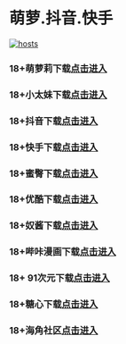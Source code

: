 # 萌萝.抖音.快手
[](#聊天)
[![hosts](https://av8600.github.io/image/ha2.jpg)](#22-如何修改hosts)
### 18+萌萝莉下载[点击进入](https://cy8z3afd.top/?channel_code=MIM07BG) 
### 18+小太妹下载[点击进入](https://fkpfqotwig75.top/?channel_code=MIM03BG)
### 18+抖音下载[点击进入](https://zxgblrx6bweo.top/?channel_code=MIM05BG1)
### 18+快手下载[点击进入](https://tgxtk6oj1oe2.top/?channel_code=MIM04BG1)
### 18+蜜臀下载[点击进入](https://vui38cs8.top/?channel_code=MIM18BGG)
### 18+优酷下载[点击进入](https://lf5z8oj0jdax.top/?channel_code=MIM13BG)
### 18+奴酱下载[点击进入](https://l2wjttyc.top/?channel_code=MIM17BG2)

### 18+哔咔漫画下载[点击进入](https://bk9xvpbg.com?ch=oebg21bk)
### 18+ 91次元下载[点击进入](https://91nyw78a.com/?ch=oebg21cy)
### 18+糖心下载[点击进入](https://txzvxya5.com/?_c=oebg31tx)
### 18+海角社区[点击进入](https://d.hj17fe.com/?channel=ykhjqq1)


